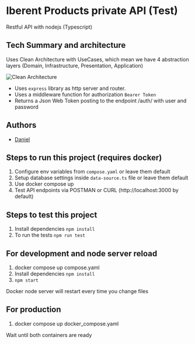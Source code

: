# Iberent Products private API (Test)

Restful API with nodejs (Typescript)

## Tech Summary and architecture

Uses Clean Architecture with UseCases, which mean we have 4 abstraction layers (Domain, Infrastructure, Presentation, Application)

![Clean Architecture](https://blog.cleancoder.com/uncle-bob/images/2012-08-13-the-clean-architecture/CleanArchitecture.jpg)

- Uses `express` library as http server and router.
- Uses a middleware function for authorization `Bearer Token`
- Returns a Json Web Token posting to the endpoint /auth/ with user and password

## Authors

- [Daniel](https://danieldev.es)

## Steps to run this project (requires docker)

1. Configure env variables from `compose.yaml` or leave them default
2. Setup database settings inside `data-source.ts` file or leave them default
3. Use docker compose up
4. Test API endpoints via POSTMAN or CURL (http://localhost:3000 by default)

## Steps to test this project

1. Install dependencies `npm install`
2. To run the tests `npm run test`

## For development and node server reload

1. docker compose up compose.yaml
2. Install dependencies `npm install`
3. `npm start`

Docker node server will restart every time you change files


## For production

1. docker compose up docker_compose.yaml

Wait until both containers are ready